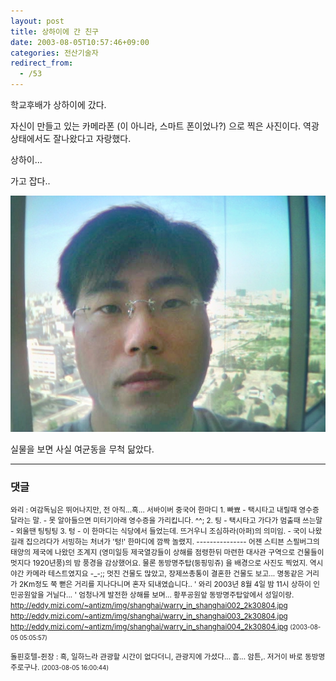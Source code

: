 ```yaml
---
layout: post
title: 상하이에 간 친구
date: 2003-08-05T10:57:46+09:00
categories: 전산기술자
redirect_from:
  - /53
---
```


학교후배가 상하이에 갔다.

자신이 만들고 있는 카메라폰 (이 아니라, 스마트 폰이었나?) 으로 찍은 사진이다. 역광상태에서도 잘나왔다고 자랑했다.

상하이...

가고 잡다..

![ ](/assets/media/logs_archives_warry_in_shanghai001_2k30804.jpg)

실물을 보면 사실 여균동을 무척 닮았다.

* * *

### 댓글



<!--- cmt:97 --->
<!--- mail: --->
<!--- parent:0 --->

<small>와리 : 여감독님은 뛰어나지만, 전 아직...흑...  서바이버 중국어 한마디 1. 빠뾰    - 택시타고 내릴때 영수증 달라는 말.   - 못 알아들으면 미터기아래 영수증을 가리킵니다. ^^;  2. 팅   - 택시타고 가다가 멈출때 쓰는말   - 외울땐 팅팅팅   3. 텅   - 이 한마디는 식당에서 들었는데. 뜨거우니 조심하라(아퍼)의 의미임.   - 국이 나왔길래 집으려다가 서빙하는 처녀가 '텅!' 한마디에 깜짝 놀랬지.    --------------- 어젠 스티븐 스필버그의 태양의 제국에 나왔던 조계지 (영미일등 제국열강들이 상해를 점령한뒤 마련한 대사관 구역으로 건물들이 멋지다 1920년풍)의 밤 풍경을 감상했어요.  물론 동방명주탑(둥핑밍쥬) 을 배경으로 사진도 찍었지.  역시 야간 카메라 테스트였지요 -_-;;  멋진 건물도 많았고, 장제쓰총통이 결혼한 건물도 보고... 명동같은 거리가 2Km정도 쭉 뻗은 거리를 지나다니며 혼자 되내였습니다.. ' 와리 2003년 8월 4일 밤 11시 상하이 인민공원앞을 거닐다... '  엄청나게 발전한 상해를 보며...  황푸공원앞 동방명주탑앞에서 성일이랑. <a href="http://eddy.mizi.com/~antizm/img/shanghai/warry_in_shanghai002_2k30804.jpg">http://eddy.mizi.com/~antizm/img/shanghai/warry_in_shanghai002_2k30804.jpg</a> <a href="http://eddy.mizi.com/~antizm/img/shanghai/warry_in_shanghai003_2k30804.jpg">http://eddy.mizi.com/~antizm/img/shanghai/warry_in_shanghai003_2k30804.jpg</a> <a href="http://eddy.mizi.com/~antizm/img/shanghai/warry_in_shanghai004_2k30804.jpg">http://eddy.mizi.com/~antizm/img/shanghai/warry_in_shanghai004_2k30804.jpg</a> <small>(2003-08-05 05:05:57)</small></small>


<!--- cmt:98 --->
<!--- mail: --->
<!--- parent:0 --->

<small>돌핀호텔-쥔장 : 흑, 일하느라 관광할 시간이 없다더니, 관광지에 가셨다... 흠... 암튼,. 저거이 바로 동방명주로구나. <small>(2003-08-05 16:00:44)</small></small>

